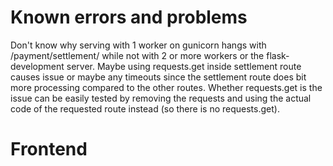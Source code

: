 # 

# Known errors and problems

Don't know why serving with 1 worker on gunicorn hangs with /payment/settlement/
while not with 2 or more workers or the flask-development server. Maybe using requests.get inside
settlement route causes issue or maybe any timeouts since the settlement route does bit more processing
compared to the other routes. Whether requests.get is the issue can be easily tested by removing
the requests and using the actual code of the requested route instead (so there is no requests.get).

# Frontend 